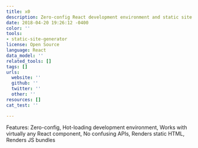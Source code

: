 ```yaml
---
title: x0
description: Zero-config React development environment and static site generator
date: 2018-04-20 19:26:12 -0400
color: ''
tools:
- static-site-generator
license: Open Source
language: React
data_model: ''
related_tools: []
tags: []
urls:
  website: ''
  github: ''
  twitter: ''
  other: ''
resources: []
cat_test: ''

---
```

Features: Zero-config, Hot-loading development environment, Works with virtually any React component, No confusing APIs, Renders static HTML, Renders JS bundles